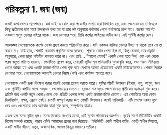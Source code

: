 # পরিকল্পনা 1. জন্ম (জন্ম)

জন্মই কর্ম্ম খেলার প্রবেশদ্বার। কর্ম ডাই-এ রোল করা পয়েন্টের সংখ্যা দ্বারা নির্ধারিত হয়, এবং খেলোয়াড়ের ব্যক্তিত্বকে কিছু প্রতীকের দ্বারা মাঠে উপস্থাপন করা হয় যা তার লট অনুসারে বর্গাকার থেকে বর্গক্ষেত্রে চলে যায়। জন্মের আগেই একজন মানুষ খেলার বাইরে থাকে। জন্ম নেওয়ার পরে, তিনি কর্মের আইনের অধীন হন। এই পৃথিবী কর্মের দেশ।

আকাঙ্ক্ষা খেলোয়াড়কে কর্মের বোঝা গ্রহণ করতে পরিচালিত করে। যদি একজন ব্যক্তির খেলার ইচ্ছা না থাকে তবে সে তা করবে না। যাইহোক, খেলাটি চেতনার প্রকৃতির মধ্যে রয়েছে। শুরুতে কোন খেলা ছিল না, কিন্তু চেতনা, তার প্রকৃতি অনুসারে, খেলা ছাড়া গতিহীন থাকতে পারে না। এবং তাই... "আলো হোক!" একটি খেলা হতে দিন! এবং এক থেকে পরম বহুতে পরিণত হয়েছে। গেমটিতে প্রবেশ করে, প্লেয়ারটি সৃষ্টির মূল প্রক্রিয়াটির পুনরাবৃত্তি করে, যখন পরম নিষ্ক্রিয়তা থেকে জাগ্রত হয় এবং একটি মহাজাগতিক খেলা শুরু করে যেখানে আমরা প্রত্যেকেই একটি মাইক্রোকসম। খেলার সিদ্ধান্ত নেওয়ার পরে, খেলোয়াড়কে অবশ্যই খেলার নিয়ম (ধর্ম) এবং কর্মফল মানতে হবে।

খেলোয়াড় একটি ছক্কা নিক্ষেপ করার পরেই খেলায় প্রবেশ করতে পারে। সৃষ্টির পাঁচটি উপাদান (ইথার, বায়ু, আগুন, জল এবং পৃথিবী) ষষ্ঠটির সাথে সংযুক্ত - খেলোয়াড়ের চেতনা। ছয়জন মাঠ জুড়ে খেলোয়াড়ের প্রতীকের নড়াচড়া শুরু করে। প্রতিটি জন্ম একটি নতুন খেলা খোলে এবং প্রতিটি খেলার লক্ষ্য একই মহাজাগতিক চেতনা। এই গেমটিতে অন্য কোন দিকনির্দেশ, লক্ষ্য, প্রেরণা নেই। চক্রটি সম্পূর্ণ করার জন্য গেমটি বিদ্যমান। জন্মই চাবিকাঠি। এটি গেমের দরজা খুলে দেয় এবং খেলোয়াড় তার অবিরাম যাত্রা শুরু করে, সম্পূর্ণতার যাত্রা।

একক হল সমস্ত সৃষ্টির মূল। সমস্ত বিজোড় সংখ্যার মতো, এটি সূর্যের পরিবারের অন্তর্গত। সূর্যের সাথে ইউনিটটির একটি বিশেষ সম্পর্ক রয়েছে, কারণ এটিই আমাদের গ্রহের জন্ম দিয়েছে। ইউনিটটি একটি স্বাধীন ব্যক্তি, একটি স্বাধীন সিদ্ধান্ত, একটি স্বাধীন জীবন, নতুন, অস্বাভাবিক, আসল কিছুর সন্ধানের প্রতীক।
